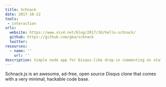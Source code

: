 ```yaml
---
title: Schnack
date: 2017-10-22
tools:
 - interaction
urls:
  website: https://www.vis4.net/blog/2017/10/hello-schnack/
  github: https://github.com/gka/schnack
  twitter:
resources:
  - name: ''
    url: ''
description: Simple node app for Disqus-like drop-in commenting on static websites
---
```

Schnack.js is an awesome, ad-free, open source Disqus clone that comes with a very minimal, hackable code base.
